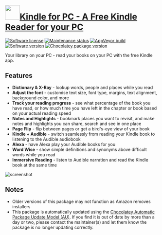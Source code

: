 # [<img src="https://cdn.jsdelivr.net/gh/dgalbraith/chocolatey-packages@358006820854a3d17ec7aaa3cf00d3968618bb1b/icons/kindle.png" width="48" height="48" />Kindle for PC - A Free Kindle Reader for your PC](<https://chocolatey.org/packages/kindle>)

[![Software license](https://img.shields.io/badge/license-Proprietary-lightgrey)](https://www.amazon.com/gp/help/customer/display.html?nodeId=200499360)
[![Maintenance status](https://img.shields.io/badge/maintained%3F-yes-green.svg)](https://gitHub.com/dgalbraith/chocolatey-packages/graphs/commit-activity)
[![AppVeyor build](https://img.shields.io/appveyor/ci/dgalbraith/chocolatey-packages)](https://ci.appveyor.com/project/dgalbraith/chocolatey-packages)
[![Software version](https://img.shields.io/badge/source-2.7.70978-blue.svg)](https://www.amazon.com/kindle-dbs/fd/kcp)
[![Chocolatey package version](https://img.shields.io/chocolatey/v/kindle?label=Chocolatey)](https://chocolatey.org/packages/beekeeper-studio)

Your library on your PC - read your books on your PC with the free Kindle app.

## Features

* **Dictionary & X-Ray** - lookup words, people and places while you read
* **Adjust the font** - customise text size, font type, margins, text alignment,
  background color, and more
* **Track your reading progress** - see what percentage of the book you have read,
  or how much time you have left in the chapter or book based on your actual
  reading speed
* **Notes and Highlights** - bookmark places you want to revisit, and make notes
  and highlights you can share, search and see in one place
* **Page Flip** - flip between pages or get a bird's-eye view of your book
* **Kindle + Audible** - switch seamlessly from reading your Kindle book to listening
  to the Audible audiobook
* **Alexa** - have Alexa play your Audible books for you
* **Word Wise** - show simple definitions and synonyms  above difficult words while
  you read
* **Immersive Reading** - listen to Audible narration and read the Kindle book at the
  same time

![screenshot](https://cdn.jsdelivr.net/gh/dgalbraith/chocolatey-packages@46c9d8030c679f4ed5aa5e1d18eec86df6f10625/automatic/kindle/screenshot.png)

## Notes

* Older versions of this package may not function as Amazon removes installers
* This package is automatically updated using the [Chocolatey Automatic Package Update Model (AU)](https://github.com/majkinetor/au/blob/master/README.md).
  If you find it is out of date by more than a day or two, please contact the maintainer(s) and let them know the package is no longer updating correctly.

